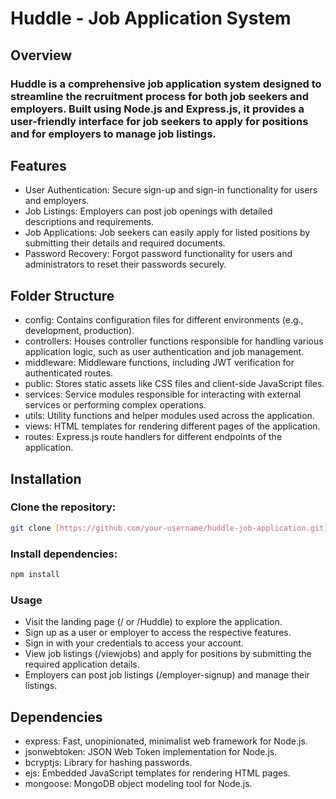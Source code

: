 
# Huddle - Job Application System
## Overview
### Huddle is a comprehensive job application system designed to streamline the recruitment process for both job seekers and employers. Built using Node.js and Express.js, it provides a user-friendly interface for job seekers to apply for positions and for employers to manage job listings.

## Features
- User Authentication: Secure sign-up and sign-in functionality for users and employers.
- Job Listings: Employers can post job openings with detailed descriptions and requirements.
- Job Applications: Job seekers can easily apply for listed positions by submitting their details and required documents.
- Password Recovery: Forgot password functionality for users and administrators to reset their passwords securely.

## Folder Structure
- config: Contains configuration files for different environments (e.g., development, production).
- controllers: Houses controller functions responsible for handling various application logic, such as user authentication and job management.
- middleware: Middleware functions, including JWT verification for authenticated routes.
- public: Stores static assets like CSS files and client-side JavaScript files.
- services: Service modules responsible for interacting with external services or performing complex operations.
- utils: Utility functions and helper modules used across the application.
- views: HTML templates for rendering different pages of the application.
- routes: Express.js route handlers for different endpoints of the application.
## Installation
### Clone the repository:
```bash  ### Copy code
git clone [https://github.com/your-username/huddle-job-application.git](https://github.com/Couragenwanduka/Jobseeker-project.git)
```
### Install dependencies:
```bash  Copy code
npm install
```


### Usage
- Visit the landing page (/ or /Huddle) to explore the application.
- Sign up as a user or employer to access the respective features.
- Sign in with your credentials to access your account.
- View job listings (/viewjobs) and apply for positions by submitting the required application details.
- Employers can post job listings (/employer-signup) and manage their listings.
## Dependencies
- express: Fast, unopinionated, minimalist web framework for Node.js.
- jsonwebtoken: JSON Web Token implementation for Node.js.
-  bcryptjs: Library for hashing passwords.
- ejs: Embedded JavaScript templates for rendering HTML pages.
- mongoose: MongoDB object modeling tool for Node.js.
